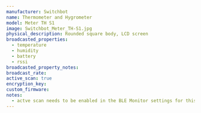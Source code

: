 ```yaml
---
manufacturer: Switchbot
name: Thermometer and Hygrometer
model: Meter TH S1
image: Switchbot_Meter_TH-S1.jpg
physical_description: Rounded square body, LCD screen
broadcasted_properties:
  - temperature
  - humidity
  - battery
  - rssi
broadcasted_property_notes:
broadcast_rate:
active_scan: true
encryption_key:
custom_firmware:
notes:
  - actve scan needs to be enabled in the BLE Monitor settings for this sensor to work.
---
```

